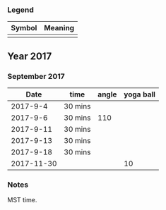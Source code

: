 ### Legend

| Symbol            | Meaning               |
|-------------------|-----------------------|
| ||


## Year 2017

### September 2017

| Date       | time | angle | yoga ball |
|-----------|---------------|---------------|---------------|
|2017-9-4 | 30 mins |  ||
|2017-9-6 | 30 mins | 110 ||
|2017-9-11 | 30 mins |     ||
|2017-9-13 | 30 mins |     ||
|2017-9-18 | 30 mins |     ||
|2017-11-30 |  |     | 10 |

### Notes

MST time.

